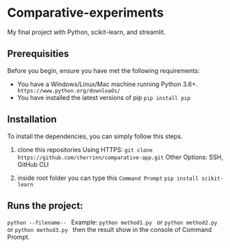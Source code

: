 # Comparative-experiments
My final project with Python, scikit-learn, and streamlit.

## Prerequisities
Before you begin, ensure you have met the following requirements:
- You have a Windows/Linux/Mac machine running Python 3.6+. ``
https://www.python.org/downloads/``
- You have installed the latest versions of pip ``
pip install pip ``

## Installation
To install the dependencies, you can simply follow this steps.

1. clone this repositories
Using HTTPS:
```git clone https://github.com/cherrinn/comparative-app.git```
Other Options: SSH, GitHub CLI

2. inside root folder you can type this ``Command Prompt``
```pip install scikit-learn```

## Runs the project:
``python --filename-- ``
Example:
```python method1.py ```
or
```python method2.py ```
or
```python method3.py ```
then the result show in the console of Command Prompt.
